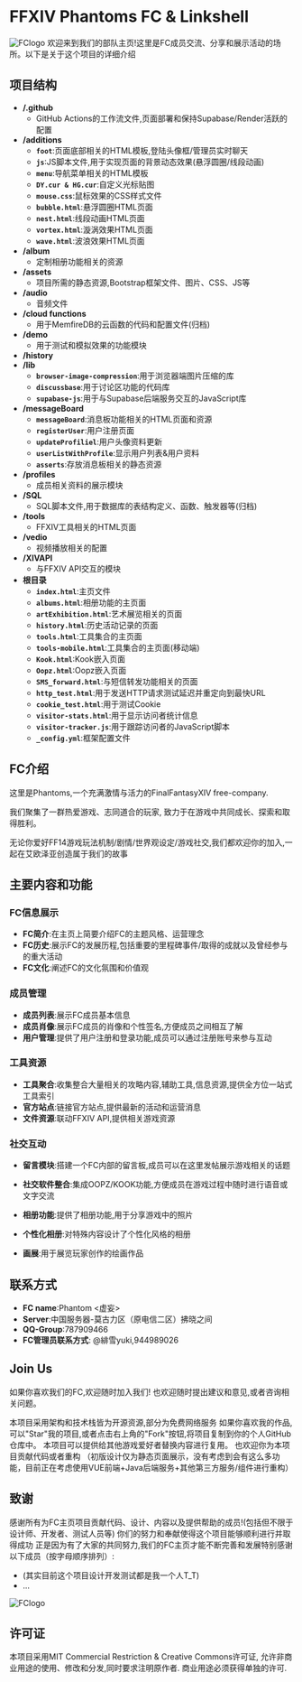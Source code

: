 # FFXIV Phantoms FC & Linkshell

![FClogo](assets/images/LOGO-LETTER.png)
欢迎来到我们的部队主页!这里是FC成员交流、分享和展示活动的场所。以下是关于这个项目的详细介绍

## 项目结构
- **/.github**
    - GitHub Actions的工作流文件,页面部署和保持Supabase/Render活跃的配置
- **/additions**
    - **`foot`**:页面底部相关的HTML模板,登陆头像框/管理员实时聊天
    - **`js`**:JS脚本文件,用于实现页面的背景动态效果(悬浮圆圈/线段动画)
    - **`menu`**:导航菜单相关的HTML模板
    - **`DY.cur & HG.cur`**:自定义光标贴图
    - **`mouse.css`**:鼠标效果的CSS样式文件
    - **`bubble.html`**:悬浮圆圈HTML页面
    - **`nest.html`**:线段动画HTML页面
    - **`vortex.html`**:漩涡效果HTML页面
    - **`wave.html`**:波浪效果HTML页面
- **/album**
    - 定制相册功能相关的资源
- **/assets**
    - 项目所需的静态资源,Bootstrap框架文件、图片、CSS、JS等
- **/audio**
    - 音频文件
- **/cloud functions**
    - 用于MemfireDB的云函数的代码和配置文件(归档)
- **/demo**
    - 用于测试和模拟效果的功能模块
- **/history**
- **/lib**
    - **`browser-image-compression`**:用于浏览器端图片压缩的库
    - **`discussbase`**:用于讨论区功能的代码库
    - **`supabase-js`**:用于与Supabase后端服务交互的JavaScript库
- **/messageBoard**
    - **`messageBoard`**:消息板功能相关的HTML页面和资源
    - **`registerUser`**:用户注册页面
    - **`updateProfiliel`**:用户头像资料更新
    - **`userListWithProfile`**:显示用户列表&用户资料
    - **`asserts`**:存放消息板相关的静态资源
- **/profiles**
    - 成员相关资料的展示模块
- **/SQL**
    - SQL脚本文件,用于数据库的表结构定义、函数、触发器等(归档)
- **/tools**
    - FFXIV工具相关的HTML页面
- **/vedio**
    - 视频播放相关的配置
- **/XIVAPI**
    - 与FFXIV API交互的模块
- **根目录**
    - **`index.html`**:主页文件
    - **`albums.html`**:相册功能的主页面
    - **`artExhibition.html`**:艺术展览相关的页面
    - **`history.html`**:历史活动记录的页面
    - **`tools.html`**:工具集合的主页面
    - **`tools-mobile.html`**:工具集合的主页面(移动端)
    - **`Kook.html`**:Kook嵌入页面
    - **`Oopz.html`**:Oopz嵌入页面
    - **`SMS_forward.html`**:与短信转发功能相关的页面
    - **`http_test.html`**:用于发送HTTP请求测试延迟并重定向到最快URL
    - **`cookie_test.html`**:用于测试Cookie
    - **`visitor-stats.html`**:用于显示访问者统计信息
    - **`visitor-tracker.js`**:用于跟踪访问者的JavaScript脚本
    - **`_config.yml`**:框架配置文件

## FC介绍

这里是Phantoms,一个充满激情与活力的FinalFantasyXIV free-company.

我们聚集了一群热爱游戏、志同道合的玩家, 致力于在游戏中共同成长、探索和取得胜利。

无论你爱好FF14游戏玩法机制/剧情/世界观设定/游戏社交,我们都欢迎你的加入,一起在艾欧泽亚创造属于我们的故事

## 主要内容和功能

### FC信息展示

- **FC简介**:在主页上简要介绍FC的主题风格、运营理念
- **FC历史**:展示FC的发展历程,包括重要的里程碑事件/取得的成就以及曾经参与的重大活动
- **FC文化**:阐述FC的文化氛围和价值观

### 成员管理

- **成员列表**:展示FC成员基本信息
- **成员肖像**:展示FC成员的肖像和个性签名,方便成员之间相互了解
- **用户管理**:提供了用户注册和登录功能,成员可以通过注册账号来参与互动

### 工具资源

- **工具聚合**:收集整合大量相关的攻略内容,辅助工具,信息资源,提供全方位一站式工具索引
- **官方站点**:链接官方站点,提供最新的活动和运营消息
- **文件资源**:联动FFXIV API,提供相关游戏资源

### 社交互动

- **留言模块**:搭建一个FC内部的留言板,成员可以在这里发帖展示游戏相关的话题
- **社交软件整合**:集成OOPZ/KOOK功能,方便成员在游戏过程中随时进行语音或文字交流

- **相册功能**:提供了相册功能,用于分享游戏中的照片
- **个性化相册**:对特殊内容设计了个性化风格的相册
- **画展**:用于展览玩家创作的绘画作品

## 联系方式

- **FC name**:Phantom <虚妄>
- **Server**:中国服务器-莫古力区（原电信二区）拂晓之间
- **QQ-Group**:787909466
- **FC管理员联系方式**: @緋雪yuki,944989026

## Join Us

如果你喜欢我们的FC,欢迎随时加入我们!
也欢迎随时提出建议和意见,或者咨询相关问题。

本项目采用架构和技术栈皆为开源资源,部分为免费网络服务
如果你喜欢我的作品,可以"Star"我的项目,或者点击右上角的"Fork"按钮,将项目复制到你的个人GitHub仓库中。
本项目可以提供给其他游戏爱好者替换内容进行复用。
也欢迎你为本项目贡献代码或者重构
（初版设计仅为静态页面展示，没有考虑到会有这么多功能，目前正在考虑使用VUE前端+Java后端服务+其他第三方服务/组件进行重构）

## 致谢

感谢所有为FC主页项目贡献代码、设计、内容以及提供帮助的成员!(包括但不限于设计师、开发者、测试人员等)
你们的努力和奉献使得这个项目能够顺利进行并取得成功
正是因为有了大家的共同努力,我们的FC主页才能不断完善和发展特别感谢以下成员（按字母顺序排列）:

- (其实目前这个项目设计开发测试都是我一个人T_T)
- ...

![FClogo](assets/images/logo.JPG)

## 许可证

本项目采用MIT Commercial Restriction & Creative Commons许可证,
允许非商业用途的使用、修改和分发,同时要求注明原作者.
商业用途必须获得单独的许可.


